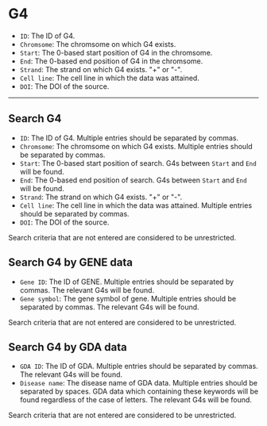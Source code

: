 # G4

- `ID`: The ID of G4.
- `Chromsome`: The chromsome on which G4 exists.
- `Start`: The 0-based start position of G4 in the chromsome.
- `End`: The 0-based end position of G4 in the chromsome.
- `Strand`: The strand on which G4 exists. "+" or "-".
- `Cell line`: The cell line in which the data was attained.
- `DOI`: The DOI of the source.

---

## Search G4

- `ID`: The ID of G4. Multiple entries should be separated by commas.
- `Chromsome`: The chromsome on which G4 exists. Multiple entries should be separated by commas.
- `Start`: The 0-based start position of search. G4s between `Start` and `End` will be found.
- `End`: The 0-based end position of search. G4s between `Start` and `End` will be found.
- `Strand`: The strand on which G4 exists. "+" or "-".
- `Cell line`: The cell line in which the data was attained. Multiple entries should be separated by commas.
- `DOI`: The DOI of the source.

Search criteria that are not entered are considered to be unrestricted.

## Search G4 by GENE data

- `Gene ID`: The ID of GENE. Multiple entries should be separated by commas. The relevant G4s will be found.
- `Gene symbol`: The gene symbol of gene. Multiple entries should be separated by commas. The relevant G4s will be found.

Search criteria that are not entered are considered to be unrestricted.

## Search G4 by GDA data

- `GDA ID`: The ID of GDA. Multiple entries should be separated by commas. The relevant G4s will be found.
- `Disease name`: The disease name of GDA data. Multiple entries should be separated by spaces. GDA data which containing these keywords will be found regardless of the case of letters. The relevant G4s will be found.

Search criteria that are not entered are considered to be unrestricted.
